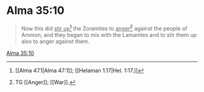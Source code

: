 # Alma 35:10

> Now this did <u>stir up</u>[^a] the Zoramites to <u>anger</u>[^b] against the people of Ammon, and they began to mix with the Lamanites and to stir them up also to anger against them.

[Alma 35:10](https://www.churchofjesuschrist.org/study/scriptures/bofm/alma/35?lang=eng&id=p10#p10)


[^a]: [[Alma 47.1|Alma 47:1]]; [[Helaman 1.17|Hel. 1:17.]]
[^b]: TG [[Anger]]; [[War]].
